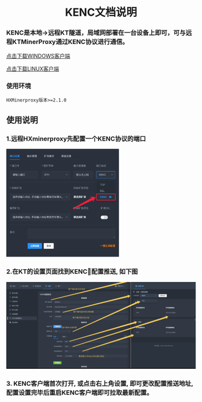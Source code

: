 <div align="center">

# KENC文档说明

</div>

<p id="kenc"></p>

### KENC是本地->远程KT隧道，局域网部署在一台设备上即可，可与远程KTMinerProxy通过KENC协议进行通信。

<a href="https://raw.githubusercontent.com/haoxie666/HxMinerProxy/main/kenc/kenc_v_windows.zip">点击下载WINDOWS客户端</a>

<a href="https://raw.githubusercontent.com/haoxie666/HxMinerProxy/main/kenc/kenc_v_linux">点击下载LINUX客户端</a>

### 使用环境
```
HXMinerproxy版本>=2.1.0
```

## 使用说明

### 1.远程HXminerproxy先配置一个KENC协议的端口

<img src="./../image/t14.png" alt="Logo" width="300">

### 2.在KT的设置页面找到KENC配置推送, 如下图
<img src="./../image/kenc.png" alt="Logo">

### 3. KENC客户端首次打开, 或点击右上角设置, 即可更改配置推送地址, 配置设置完毕后重启KENC客户端即可拉取最新配置。